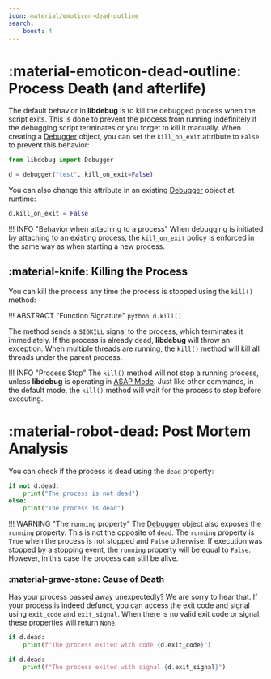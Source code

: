 ```yaml
---
icon: material/emoticon-dead-outline
search:
    boost: 4
---
```


# :material-emoticon-dead-outline: Process Death (and afterlife)
The default behavior in **libdebug** is to kill the debugged process when the script exits. This is done to prevent the process from running indefinitely if the debugging script terminates or you forget to kill it manually. When creating a [Debugger](/from_pydoc/generated/debugger/debugger/) object, you can set the `kill_on_exit` attribute to `False` to prevent this behavior:

```python
from libdebug import Debugger

d = debugger("test", kill_on_exit=False)
```

You can also change this attribute in an existing [Debugger](/from_pydoc/generated/debugger/debugger/) object at runtime:  

```python
d.kill_on_exit = False
```

!!! INFO "Behavior when attaching to a process"
    When debugging is initiated by attaching to an existing process, the `kill_on_exit` policy is enforced in the same way as when starting a new process.

## :material-knife: Killing the Process

You can kill the process any time the process is stopped using the `kill()` method:

!!! ABSTRACT "Function Signature"
    ```python
    d.kill()
    ```

The method sends a `SIGKILL` signal to the process, which terminates it immediately. If the process is already dead, **libdebug** will throw an exception. When multiple threads are running, the `kill()` method will kill all threads under the parent process.

!!! INFO "Process Stop"
    The `kill()` method will not stop a running process, unless **libdebug** is operating in [ASAP Mode](/basics/command_queue). Just like other commands, in the default mode, the `kill()` method will wait for the process to stop before executing.

# :material-robot-dead: Post Mortem Analysis
You can check if the process is dead using the `dead` property:

```python
if not d.dead:
    print("The process is not dead")
else:
    print("The process is dead")
```

!!! WARNING "The `running` property"
    The [Debugger](/from_pydoc/generated/debugger/debugger/) object also exposes the `running` property. This is not the opposite of `dead`. The `running` property is `True` when the process is not stopped and `False` otherwise. If execution was stopped by a [stopping event](/stopping_events/stopping_events), the `running` property will be equal to `False`. However, in this case the process can still be alive.

### :material-grave-stone: Cause of Death
Has your process passed away unexpectedly? We are sorry to hear that. If your process is indeed defunct, you can access the exit code and signal using `exit_code` and `exit_signal`. When there is no valid exit code or signal, these properties will return `None`.

```python
if d.dead:
    print(f"The process exited with code {d.exit_code}")

if d.dead:
    print(f"The process exited with signal {d.exit_signal}")
```
